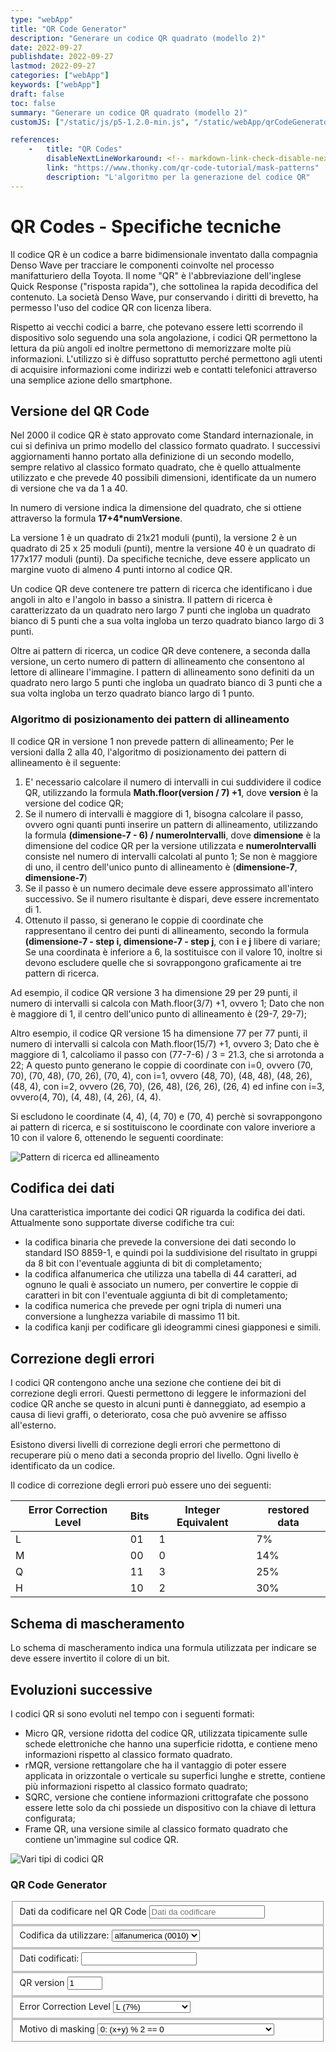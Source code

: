 ```yaml
---
type: "webApp"
title: "QR Code Generator"
description: "Generare un codice QR quadrato (modello 2)"
date: 2022-09-27
publishdate: 2022-09-27
lastmod: 2022-09-27
categories: ["webApp"]
keywords: ["webApp"]
draft: false
toc: false
summary: "Generare un codice QR quadrato (modello 2)"
customJS: ["/static/js/p5-1.2.0-min.js", "/static/webApp/qrCodeGenerator.js"]

references:
    -   title: "QR Codes"
        disableNextLineWorkaround: <!-- markdown-link-check-disable-next-line -->
        link: "https://www.thonky.com/qr-code-tutorial/mask-patterns"
        description: "L'algoritmo per la generazione del codice QR"
---
```


# QR Codes - Specifiche tecniche

Il codice QR è un codice a barre bidimensionale inventato dalla compagnia Denso Wave per tracciare le componenti coinvolte nel processo manifatturiero della Toyota. Il nome "QR" è l'abbreviazione dell'inglese Quick Response ("risposta rapida"), che sottolinea la rapida decodifica del contenuto. La società Denso Wave, pur conservando i diritti di brevetto, ha permesso l'uso del codice QR con licenza libera.

Rispetto ai vecchi codici a barre, che potevano essere letti scorrendo il dispositivo solo seguendo una sola angolazione, i codici QR permettono la lettura da più angoli ed inoltre permettono di memorizzare molte più informazioni. L'utilizzo si è diffuso soprattutto perché permettono agli utenti di acquisire informazioni come indirizzi web e contatti telefonici attraverso una semplice azione dello smartphone.

## Versione del QR Code

Nel 2000 il codice QR è stato approvato come Standard internazionale, in cui si definiva un primo modello del classico formato quadrato. I successivi aggiornamenti hanno portato alla definizione di un secondo modello, sempre relativo al classico formato quadrato, che è quello attualmente utilizzato e che prevede 40 possibili dimensioni, identificate da un numero di versione che va da 1 a 40.

In numero di versione indica la dimensione del quadrato, che si ottiene attraverso la formula **17+4*numVersione**.

La versione 1 è un quadrato di 21x21 moduli (punti), la versione 2 è un quadrato di 25 x 25 moduli (punti), mentre la versione 40 è un quadrato di 177x177 moduli (punti). Da specifiche tecniche, deve essere applicato un margine vuoto di almeno 4 punti intorno al codice QR.

Un codice QR deve contenere tre pattern di ricerca che identificano i due angoli in alto e l'angolo in basso a sinistra. Il pattern di ricerca è caratterizzato da un quadrato nero largo 7 punti che ingloba un quadrato bianco di 5 punti che a sua volta ingloba un terzo quadrato bianco largo di 3 punti.

Oltre ai pattern di ricerca, un codice QR deve contenere, a seconda dalla versione, un certo numero di pattern di allineamento che consentono al lettore di allineare l'immagine. I pattern di allineamento sono definiti da un quadrato nero largo 5 punti che ingloba un quadrato bianco di 3 punti che a sua volta ingloba un terzo quadrato bianco largo di 1 punto.

### Algoritmo di posizionamento dei pattern di allineamento

Il codice QR in versione 1 non prevede pattern di allineamento; Per le versioni dalla 2 alla 40, l'algoritmo di posizionamento dei pattern di allineamento è il seguente:

1. E' necessario calcolare il numero di intervalli in cui suddividere il codice QR, utilizzando la formula **Math.floor(version / 7) +1**, dove **version** è la versione del codice QR;
2. Se il numero di intervalli è maggiore di 1, bisogna calcolare il passo, ovvero ogni quanti punti inserire un pattern di allineamento, utilizzando la formula **(dimensione-7 - 6) / numeroIntervalli**, dove **dimensione** è la dimensione del codice QR per la versione utilizzata e **numeroIntervalli** consiste nel numero di intervalli calcolati al punto 1; Se non è maggiore di uno, il centro dell'unico punto di allineamento è (**dimensione-7**, **dimensione-7**)
3. Se il passo è un numero decimale deve essere approssimato all'intero successivo. Se il numero risultante è dispari, deve essere incrementato di 1.
4. Ottenuto il passo, si generano le coppie di coordinate che rappresentano il centro dei punti di allineamento, secondo la formula **(dimensione-7 - step i, dimensione-7 - step j**, con **i** e **j** libere di variare; Se una coordinata è inferiore a 6, la sostituisce con il valore 10, inoltre si devono escludere quelle che si sovrappongono graficamente ai tre pattern di ricerca.

Ad esempio, il codice QR versione 3 ha dimensione 29 per 29 punti, il numero di intervalli si calcola con Math.floor(3/7) +1, ovvero 1; Dato che non è maggiore di 1, il centro dell'unico punto di allineamento è (29-7, 29-7);

Altro esempio, il codice QR versione 15 ha dimensione 77 per 77 punti, il numero di intervalli si calcola con Math.floor(15/7) +1, ovvero 3;
Dato che è maggiore di 1, calcoliamo il passo con (77-7-6) / 3 = 21.3, che si arrotonda a 22;
A questo punto generano le coppie di coordinate con i=0, ovvero (70, 70), (70, 48), (70, 26), (70, 4), con i=1, ovvero (48, 70), (48, 48), (48, 26), (48, 4), con i=2, ovvero (26, 70), (26, 48), (26, 26), (26, 4) ed infine con i=3, ovvero(4, 70), (4, 48), (4, 26), (4, 4).

Si escludono le coordinate (4, 4), (4, 70) e (70, 4) perchè si sovrappongono ai pattern di ricerca, e si sostituiscono le coordinate con valore inveriore a 10 con il valore 6, ottenendo le seguenti coordinate:

![Pattern di ricerca ed allineamento](/static/webApp/qrCodes-alignmentPattern.png "Posizionamento dei Pattern di ricerca ed allineamento")

## Codifica dei dati

Una caratteristica importante dei codici QR riguarda la codifica dei dati. Attualmente sono supportate diverse codifiche tra cui:

- la codifica binaria che prevede la conversione dei dati secondo lo standard ISO 8859-1, e quindi poi la suddivisione del risultato in gruppi da 8 bit con l'eventuale aggiunta di bit di completamento;
- la codifica alfanumerica che utilizza una tabella di 44 caratteri, ad ognuno le quali è associato un numero, per convertire le coppie di caratteri in bit con l'eventuale aggiunta di bit di completamento;
- la codifica numerica che prevede per ogni tripla di numeri una conversione a lunghezza variabile di massimo 11 bit.
- la codifica kanji per codificare gli ideogrammi cinesi giapponesi e simili.

## Correzione degli errori

I codici QR contengono anche una sezione che contiene dei bit di correzione degli errori. Questi permettono di leggere le informazioni del codice QR anche se questo in alcuni punti è danneggiato, ad esempio a causa di lievi graffi, o deteriorato, cosa che può avvenire se affisso all'esterno.

Esistono diversi livelli di correzione degli errori che permettono di recuperare più o meno dati a seconda proprio del livello. Ogni livello è identificato da un codice.

Il codice di correzione degli errori può essere uno dei seguenti:

Error Correction Level | Bits | Integer Equivalent | restored data
--- | --- | --- | ---
L | 01 | 1 | 7%
M | 00 | 0 | 14%
Q | 11 | 3 | 25%
H | 10 | 2 | 30%

## Schema di mascheramento

Lo schema di mascheramento indica una formula utilizzata per indicare se deve essere invertito il colore di un bit.

## Evoluzioni successive

I codici QR si sono evoluti nel tempo con i seguenti formati:

- Micro QR, versione ridotta del codice QR, utilizzata tipicamente sulle schede elettroniche che hanno una superficie ridotta, e contiene meno informazioni rispetto al classico formato quadrato.
- rMQR, versione rettangolare che ha il vantaggio di poter essere applicata in orizzontale o verticale su superfici lunghe e strette, contiene più informazioni rispetto al classico formato quadrato;
- SQRC, versione che contiene informazioni crittografate che possono essere lette solo da chi possiede un dispositivo con la chiave di lettura configurata;
- Frame QR, una versione simile al classico formato quadrato che contiene un'immagine sul codice QR.

![Vari tipi di codici QR](/static/webApp/qrCodes-types.png "Vari tipi di codici QR")

### QR Code Generator

<!-- markdownlint-disable MD033 -->

<form>
    <fieldset>
        <label for="dati">Dati da codificare nel QR Code</label>
        <input id="dati" type="text" placeholder='Dati da codificare'>
    </fieldset>
    <fieldset>
        <label for="q">Codifica da utilizzare: </label>
        <select id="codifica">
            <option value="numerica (0001)" disabled>numerica (0001)</option>
            <option value="alfanumerica (0010)">alfanumerica (0010)</option>
            <option value="byte (0100)" disabled>byte (0100)</option>
            <option value="kanji" disabled>kanji (1000)</option>
            <option value="ECI" disabled>ECI (0111)</option>
        </select>
    </fieldset>
     <fieldset>
        <label for="datiCodificati">Dati codificati:</label>
        <input id="datiCodificati" type="text">
    </fieldset>
    <fieldset>
        <label for="qrVersion">QR version</label>
        <input id="qrVersion" type="number" value="1" min="1" max="40" placeholder='Versione del QR Code da utilizzare'>
    </fieldset>
    <fieldset>
        <label for="errorLevel">Error Correction Level</label>
        <select id="errorLevel">
            <option value="L">L (7%)</option>
            <option value="M">M (15%)</option>
            <option value="Q">Q (25%)</option>
            <option value="L">3: (x+y) % 3 == 0</option>
        </select>
    </fieldset>
    <fieldset>
        <label for="maskPattern">Motivo di masking</label>
        <select id="maskPattern">
            <option value="0">0: (x+y) % 2 == 0</option>
            <option value="1">1: x % 2 == 0</option>
            <option value="2">2: y % 3 == 0</option>
            <option value="3">3: (x+y) % 3 == 0</option>
            <option value="4">4: (Math.floor(x/2)+Math.floor(y/3)) % 2 == 0</option>
            <option value="5">5: ((x*y) % 2) + ((x*y) % 3) == 0</option>
            <option value="6">6: ((x*y) % 2) + ((x*y) % 3) % 2 == 0</option>
            <option value="7">7: ((x+y) % 2) + ((x*y) % 3) % 2 == 0</option>
        </select>
    </fieldset>
</form>

<div id="qrCode">
</div>

<!--
<table id="codifica">
    <colgroup>
        <col span="1" style="width: 20%;">
        <col span="1" style="width: 20%;">
        <col span="1" style="width: 20%;">
        <col span="1" style="width: 20%;">
        <col span="1" style="width: 20%;">
    </colgroup>
    <tr>
        <th>B</th>
        <th>B^2</th>
        <th class="big">A^2 = B^2 - N</th>
        <th>sqrt(A^2)</th>
        <th class="big">A</th>
    </tr>
</table>

<style>
    table {
        width:100%;
        table-layout: fixed;
    }
    th {
        background-color: #04AA6D;
        color: white;
    }
    td * {
        overflow-wrap: break-word;
        display:inline-block;
    }
</style>

-->

<!-- markdownlint-enable MD033 -->
